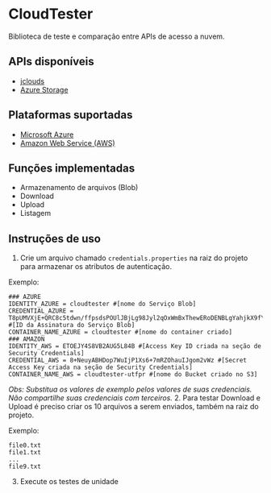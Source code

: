# CloudTester

Biblioteca de teste e comparação entre APIs de acesso a nuvem.

## APIs disponíveis
- [jclouds](https://jclouds.apache.org/) 
- [Azure Storage](https://github.com/Azure/azure-storage-java/)

## Plataformas suportadas
- [Microsoft Azure](https://azure.microsoft.com/en-us/)
- [Amazon Web Service (AWS)](http://aws.amazon.com/)
 
## Funções implementadas
- Armazenamento de arquivos (Blob)
 - Download
 - Upload
 - Listagem

## Instruções de uso
1. Crie um arquivo chamado `credentials.properties` na raiz do projeto para armazenar os atributos de autenticação.

 Exemplo:
 
 ```properties
 ### AZURE
 IDENTITY_AZURE = cloudtester #[nome do Serviço Blob]
 CREDENTIAL_AZURE = T8pUMVXjE+QRC8c5tdwn/ffpsdsPOUlJBjLg98Jyl2qOxWmBxThewERoDENBLgYahjkX9fYlfzLywSO/aps== #[ID da Assinatura do Serviço Blob]
 CONTAINER_NAME_AZURE = cloudtester #[nome do container criado]
 ### AMAZON
 IDENTITY_AWS = ETOEJY4S8VB2AUG5L84B #[Access Key ID criada na seção de Security Credentials]
 CREDENTIAL_AWS = 8+NeuyABHDop7WuIjP1Xs6+7mRZOhauIJgom2vWz #[Secret Access Key criada na seção de Security Credentials]
 CONTAINER_NAME_AWS = cloudtester-utfpr #[nome do Bucket criado no S3]
 ```
 *Obs: Substitua os valores de exemplo pelos valores de suas credenciais. Não compartilhe suas credenciais com terceiros.*
2. Para testar Download e Upload é preciso criar os 10 arquivos a serem enviados, também na raiz do projeto.

 Exemplo:
 
 ```
 file0.txt
 file1.txt
 ...
 file9.txt
 ```

3. Execute os testes de unidade
